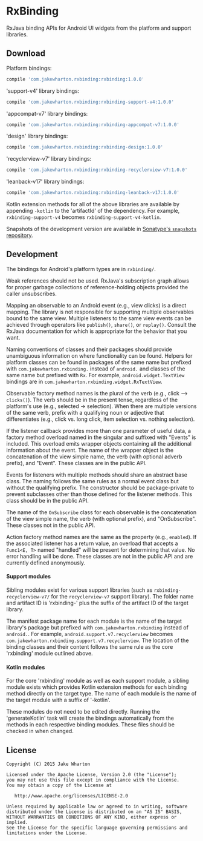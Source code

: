 RxBinding
=========

RxJava binding APIs for Android UI widgets from the platform and support libraries.



Download
--------

Platform bindings:
```groovy
compile 'com.jakewharton.rxbinding:rxbinding:1.0.0'
```

'support-v4' library bindings:
```groovy
compile 'com.jakewharton.rxbinding:rxbinding-support-v4:1.0.0'
```

'appcompat-v7' library bindings:
```groovy
compile 'com.jakewharton.rxbinding:rxbinding-appcompat-v7:1.0.0'
```

'design' library bindings:
```groovy
compile 'com.jakewharton.rxbinding:rxbinding-design:1.0.0'
```

'recyclerview-v7' library bindings:
```groovy
compile 'com.jakewharton.rxbinding:rxbinding-recyclerview-v7:1.0.0'
```

'leanback-v17' library bindings:
```groovy
compile 'com.jakewharton.rxbinding:rxbinding-leanback-v17:1.0.0'
```

Kotlin extension methods for all of the above libraries are available by appending `-kotlin` to the
'artifactId' of the dependency. For example, `rxbinding-support-v4` becomes
`rxbinding-support-v4-kotlin`.

Snapshots of the development version are available in [Sonatype's `snapshots` repository][snap].



Development
-----------

The bindings for Android's platform types are in `rxbinding/`.

Weak references should not be used. RxJava's subscription graph allows for proper garbage
collections of reference-holding objects provided the caller unsubscribes.

Mapping an observable to an Android event (e.g., view clicks) is a direct mapping. The
library is not responsible for supporting multiple observables bound to the same view.
Multiple listeners to the same view events can be achieved through operators like `publish()`,
`share()`, or `replay()`. Consult the RxJava documentation for which is appropriate for the
behavior that you want.

Naming conventions of classes and their packages should provide unambiguous information
on where functionality can be found. Helpers for platform classes can be found in packages
of the same name but prefixed with `com.jakewharton.rxbinding.` instead of `android.` and
classes of the same name but prefixed with `Rx`. For example, `android.widget.TextView` bindings
are in `com.jakewharton.rxbinding.widget.RxTextView`.

Observable factory method names is the plural of the verb (e.g., click --> `clicks()`). The verb
should be in the present tense, regardless of the platform's use (e.g., selected -> selection).
When there are multiple versions of the same verb, prefix with a qualifying noun or adjective that
differentiates (e.g., click vs. long click, item selection vs. nothing selection).

If the listener callback provides more than one parameter of useful data, a factory method overload
named in the singular and suffixed with "Events" is included. This overload emits wrapper objects
containing all the additional information about the event. The name of the wrapper object is the
concatenation of the view simple name, the verb (with optional adverb prefix), and "Event". These
classes are in the public API.

Events for listeners with multiple methods should share an abstract base class. The naming follows
the same rules as a normal event class but without the qualifying prefix. The constructor should
be package-private to prevent subclasses other than those defined for the listener methods. This
class should be in the public API.

The name of the `OnSubscribe` class for each observable is the concatenation of the view simple
name, the verb (with optional prefix), and "OnSubscribe". These classes not in the public API.

Action factory method names are the same as the property (e.g., `enabled`). If the associated
listener has a return value, an overload that accepts a `Func1<E, T>` named "handled" will be
present for determining that value. No error handling will be done. These classes are not in the
public API and are currently defined anonymously.


#### Support modules

Sibling modules exist for various support libraries (such as `rxbinding-recyclerview-v7/` for the
`recyclerview-v7` support library). The folder name and artifact ID is 'rxbinding-' plus the suffix
of the artifact ID of the target library.

The manifest package name for each module is the name of the target library's package but prefixed
with `com.jakewharton.rxbinding` instead of `android.`. For example,
`android.support.v7.recyclerview` becomes `com.jakewharton.rxbinding.support.v7.recyclerview`.
The location of the binding classes and their content follows the same rule as the core 'rxbinding'
module outlined above.


#### Kotlin modules

For the core 'rxbinding' module as well as each support module, a sibling module exists which
provides Kotlin extension methods for each binding method directly on the target type. The name
of each module is the name of the target module with a suffix of '-kotlin'.

These modules do not need to be edited directly. Running the 'generateKotlin' task will create
the bindings automatically from the methods in each respective binding modules. These files should
be checked in when changed.



License
-------

    Copyright (C) 2015 Jake Wharton

    Licensed under the Apache License, Version 2.0 (the "License");
    you may not use this file except in compliance with the License.
    You may obtain a copy of the License at

       http://www.apache.org/licenses/LICENSE-2.0

    Unless required by applicable law or agreed to in writing, software
    distributed under the License is distributed on an "AS IS" BASIS,
    WITHOUT WARRANTIES OR CONDITIONS OF ANY KIND, either express or implied.
    See the License for the specific language governing permissions and
    limitations under the License.





 [snap]: https://oss.sonatype.org/content/repositories/snapshots/
